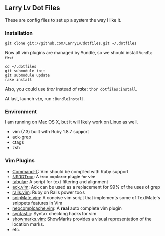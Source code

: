 ## Larry Lv Dot Files

These are config files to set up a system the way I like it.

### Installation

```
git clone git://github.com/LarryLv/dotfiles.git ~/.dotfiles
```

Now all vim plugins are managed by Vundle, so we should install `Vundle` first.

```
cd ~/.dotfiles
git submodule init
git submodule update
rake install
```

Also, you could use *thor* instead of *rake*: `thor dotfiles:install`.

At last, launch `vim`, run `:BundleInstall`.

### Environment

I am running on Mac OS X, but it will likely work on Linux as well.

* vim (7.3) built with Ruby 1.8.7 support
* ack-grep
* ctags
* zsh

### Vim Plugins

* [Command-T](https://github.com/wincent/Command-T): Vim should be compiled with Ruby support
* [NERDTree](https://github.com/scrooloose/nerdtree): A tree explorer plugin for vim
* [tabular](https://github.com/godlygeek/tabular): A script for text filtering and alignment
* [ack.vim](https://github.com/mileszs/ack.vim): Ack can be used as a replacement for 99% of the uses of grep
* [rails.vim](https://github.com/tpope/vim-rails): Ruby on Rails power tools
* [snipMate.vim](https://github.com/msanders/snipmate.vim): A concise vim script that implements some of TextMate's snippets features in Vim
* [neocomplcache.vim](https://github.com/Shougo/neocomplcache): A **real** auto complete vim plugin
* [syntastic](https://github.com/scrooloose/syntastic): Syntax checking hacks for vim
* [showmarks.vim](http://www.vim.org/scripts/script.php?script_id=152): ShowMarks provides a visual representation of the location marks.
* etc.
